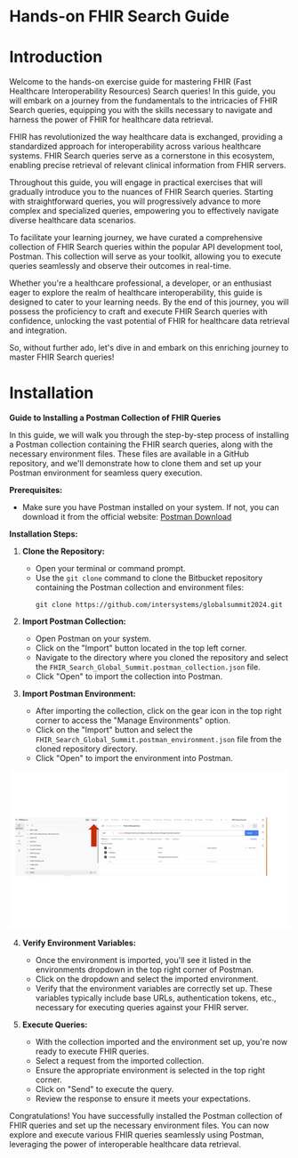 # Hands-on FHIR Search Guide

# Introduction

Welcome to the hands-on exercise guide for mastering FHIR (Fast Healthcare Interoperability Resources) Search queries! In this guide, you will embark on a journey from the fundamentals to the intricacies of FHIR Search queries, equipping you with the skills necessary to navigate and harness the power of FHIR for healthcare data retrieval.

FHIR has revolutionized the way healthcare data is exchanged, providing a standardized approach for interoperability across various healthcare systems. FHIR Search queries serve as a cornerstone in this ecosystem, enabling precise retrieval of relevant clinical information from FHIR servers.

Throughout this guide, you will engage in practical exercises that will gradually introduce you to the nuances of FHIR Search queries. Starting with straightforward queries, you will progressively advance to more complex and specialized queries, empowering you to effectively navigate diverse healthcare data scenarios.

To facilitate your learning journey, we have curated a comprehensive collection of FHIR Search queries within the popular API development tool, Postman. This collection will serve as your toolkit, allowing you to execute queries seamlessly and observe their outcomes in real-time.

Whether you're a healthcare professional, a developer, or an enthusiast eager to explore the realm of healthcare interoperability, this guide is designed to cater to your learning needs. By the end of this journey, you will possess the proficiency to craft and execute FHIR Search queries with confidence, unlocking the vast potential of FHIR for healthcare data retrieval and integration.

So, without further ado, let's dive in and embark on this enriching journey to master FHIR Search queries!

# Installation

**Guide to Installing a Postman Collection of FHIR Queries**

In this guide, we will walk you through the step-by-step process of installing a Postman collection containing the FHIR search queries, along with the necessary environment files. These files are available in a GitHub repository, and we'll demonstrate how to clone them and set up your Postman environment for seamless query execution.

**Prerequisites:**
- Make sure you have Postman installed on your system. If not, you can download it from the official website: [Postman Download](https://www.postman.com/downloads/)

**Installation Steps:**

1. **Clone the Repository:**
   - Open your terminal or command prompt.
   - Use the `git clone` command to clone the Bitbucket repository containing the Postman collection and environment files:
     ```
     git clone https://github.com/intersystems/globalsummit2024.git
     ```

2. **Import Postman Collection:**
   - Open Postman on your system.
   - Click on the "Import" button located in the top left corner.
   - Navigate to the directory where you cloned the repository and select the `FHIR_Search_Global_Summit.postman_collection.json` file.
   - Click "Open" to import the collection into Postman.

3. **Import Postman Environment:**
   - After importing the collection, click on the gear icon in the top right corner to access the "Manage Environments" option.
   - Click on the "Import" button and select the `FHIR_Search_Global_Summit.postman_environment.json` file from the cloned repository directory.
   - Click "Open" to import the environment into Postman.

  ![Picture of Postman](images/image.png)

4. **Verify Environment Variables:**
   - Once the environment is imported, you'll see it listed in the environments dropdown in the top right corner of Postman.
   - Click on the dropdown and select the imported environment.
   - Verify that the environment variables are correctly set up. These variables typically include base URLs, authentication tokens, etc., necessary for executing queries against your FHIR server.

5. **Execute Queries:**
   - With the collection imported and the environment set up, you're now ready to execute FHIR queries.
   - Select a request from the imported collection.
   - Ensure the appropriate environment is selected in the top right corner.
   - Click on "Send" to execute the query.
   - Review the response to ensure it meets your expectations.

Congratulations! You have successfully installed the Postman collection of FHIR queries and set up the necessary environment files. You can now explore and execute various FHIR queries seamlessly using Postman, leveraging the power of interoperable healthcare data retrieval.